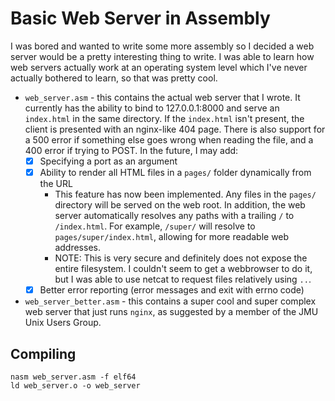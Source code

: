 # Basic Web Server in Assembly

I was bored and wanted to write some more assembly so I decided a web server would be a pretty interesting thing to write. I was able to learn how web servers actually work at an operating system level which I've never actually bothered to learn, so that was pretty cool.

 - `web_server.asm` - this contains the actual web server that I wrote. It currently has the ability to bind to 127.0.0.1:8000 and serve an `index.html` in the same directory. If the `index.html` isn't present, the client is presented with an nginx-like 404 page. There is also support for a 500 error if something else goes wrong when reading the file, and a 400 error if trying to POST. In the future, I may add:
   - [x] Specifying a port as an argument
   - [x] Ability to render all HTML files in a `pages/` folder dynamically from the URL
     - This  feature has now been implemented. Any files in the `pages/` directory will be served on the web root. In addition, the web server automatically resolves any paths with a trailing `/` to `/index.html`. For example, `/super/` will resolve to `pages/super/index.html`, allowing for more readable web addresses.
     - NOTE: This is very secure and definitely does not expose the entire filesystem. I couldn't seem to get a webbrowser to do it, but I was able to use netcat to request files relatively using `..`.
   - [x] Better error reporting (error messages and exit with errno code)
 - `web_server_better.asm` - this contains a super cool and super complex web server that just runs `nginx`, as suggested by a member of the JMU Unix Users Group.

## Compiling

```properties
nasm web_server.asm -f elf64
ld web_server.o -o web_server
```